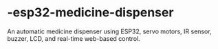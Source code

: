 # -esp32-medicine-dispenser
An automatic medicine dispenser using ESP32, servo motors, IR sensor, buzzer, LCD, and real-time web-based control.

